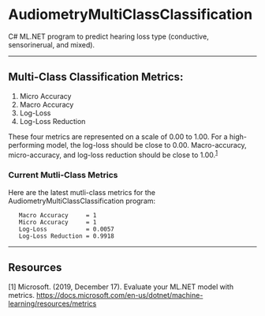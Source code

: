 # AudiometryMultiClassClassification

C# ML.NET program to predict hearing loss type (conductive, sensorinerual, and mixed).

---

## Multi-Class Classification Metrics:

1. Micro Accuracy
2. Macro Accuracy
3. Log-Loss
4. Log-Loss Reduction

These four metrics are represented on a scale of 0.00 to 1.00. For a high-performing model, the log-loss should be close to 0.00. Macro-accuracy, micro-accuracy, and log-loss reduction should be close to 1.00.<sup>[1](https://docs.microsoft.com/en-us/dotnet/machine-learning/resources/metrics)</sup>

### Current Mutli-Class Metrics

Here are the latest mutli-class metrics for the AudiometryMultiClassClassification program:
```
   Macro Accuracy     = 1
   Micro Accuracy     = 1
   Log-Loss           = 0.0057
   Log-Loss Reduction = 0.9918
```

---

## Resources
[1] Microsoft. (2019, December 17). Evaluate your ML.NET model with metrics. https://docs.microsoft.com/en-us/dotnet/machine-learning/resources/metrics
